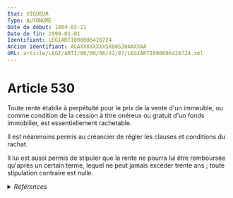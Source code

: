 ```yaml
---
État: VIGUEUR
Type: AUTONOME
Date de début: 1804-03-21
Date de fin: 2999-01-01
Identifiant: LEGIARTI000006428724
Ancien identifiant: ACAXXXXXXXX5X00530AAXXAA
URL: article/LEGI/ARTI/00/00/06/42/87/LEGIARTI000006428724.xml
---
```


<h1>Article 530</h1>

Toute rente établie à perpétuité pour le prix de la vente d'un immeuble, ou
comme condition de la cession à titre onéreux ou gratuit d'un fonds immobilier,
est essentiellement rachetable.<br />

Il est néanmoins permis au créancier de régler les clauses et conditions du
rachat.<br />

Il lui est aussi permis de stipuler que la rente ne pourra lui être remboursée
qu'après un certain terme, lequel ne peut jamais excéder trente ans ; toute
stipulation contraire est nulle.


<details>
  <summary><em>Références</em></summary>

  <h2>Références faites par l'article</h2>
  
  <ul>
    <li>
      CODIFICATION source Loi 1804-01-25
    </li>
    <li>
      CREATION source Loi 1804-01-25 promulguée le 4 février 1804
    </li>
  </ul>
</details>
